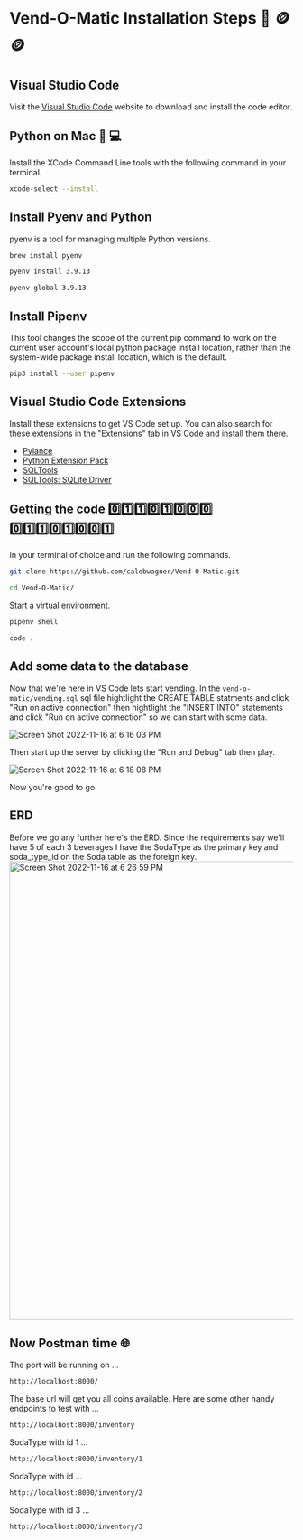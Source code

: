 # Vend-O-Matic Installation Steps 🎰 🪙🪙

## Visual Studio Code

Visit the [Visual Studio Code](https://code.visualstudio.com/) website to download and install the code editor.

## Python on Mac 🐍 💻

Install the XCode Command Line tools with the following command in your terminal.

```sh
xcode-select --install
```

## Install Pyenv and Python
pyenv is a tool for managing multiple Python versions.
```bash
brew install pyenv
```
```bash
pyenv install 3.9.13
```
```bash
pyenv global 3.9.13
```

## Install Pipenv

This tool changes the scope of the current pip command to work on the current user account's local python package install location, rather than the system-wide package install location, which is the default.
```sh
pip3 install --user pipenv
```

## Visual Studio Code Extensions

Install these extensions to get VS Code set up. You can also search for these extensions in the "Extensions" tab in VS Code and install them there.

* [Pylance](https://marketplace.visualstudio.com/items?itemName=ms-python.vscode-pylance)
* [Python Extension Pack](https://marketplace.visualstudio.com/items?itemName=donjayamanne.python-extension-pack)
* [SQLTools](https://marketplace.visualstudio.com/items?itemName=mtxr.sqltools)
* [SQLTools: SQLite Driver](https://marketplace.visualstudio.com/items?itemName=mtxr.sqltools-driver-sqlite)

## Getting the code 0️⃣1️⃣1️⃣0️⃣1️⃣0️⃣0️⃣0️⃣ 0️⃣1️⃣1️⃣0️⃣1️⃣0️⃣0️⃣1️⃣
In your terminal of choice and run the following commands.
```bash
git clone https://github.com/calebwagner/Vend-O-Matic.git
```
```bash
cd Vend-O-Matic/
```
Start a virtual environment.
```bash
pipenv shell
```
```bash
code .
```

## Add some data to the database
Now that we're here in VS Code lets start vending. In the `vend-o-matic/vending.sql` sql file hightlight the CREATE TABLE statments and click "Run on active connection" then hightlight the "INSERT INTO" statements and click "Run on active connection" so we can start with some data.

![Screen Shot 2022-11-16 at 6 16 03 PM](https://user-images.githubusercontent.com/81569328/202322973-b101d06a-9e37-436c-81dd-85d3361a3d29.png)

Then start up the server by clicking the "Run and Debug" tab then play.

![Screen Shot 2022-11-16 at 6 18 08 PM](https://user-images.githubusercontent.com/81569328/202323418-2f768918-5c7f-4a52-a7fd-19cb8192a0d3.png)

Now you're good to go.

## ERD
Before we go any further here's the ERD. Since the requirements say we'll have 5 of each 3 beverages I have the SodaType as the primary key and soda_type_id on the Soda table as the foreign key.
<img width="811" alt="Screen Shot 2022-11-16 at 6 26 59 PM" src="https://user-images.githubusercontent.com/81569328/202324270-87d5dcbb-7ce8-4012-b621-ef39f1012a59.png">

## Now Postman time 🌐
The port will be running on ...
```bash
http://localhost:8000/
```
The base url will get you all coins available.
Here are some other handy endpoints to test with ...
```bash
http://localhost:8000/inventory
```
SodaType with id 1 ...
```bash
http://localhost:8000/inventory/1
```
SodaType with id ...
```bash
http://localhost:8000/inventory/2
```
SodaType with id 3 ...
```bash
http://localhost:8000/inventory/3
```
